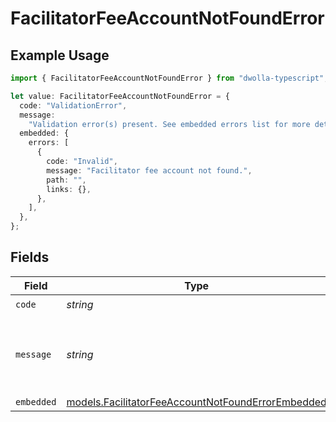 # FacilitatorFeeAccountNotFoundError

## Example Usage

```typescript
import { FacilitatorFeeAccountNotFoundError } from "dwolla-typescript";

let value: FacilitatorFeeAccountNotFoundError = {
  code: "ValidationError",
  message:
    "Validation error(s) present. See embedded errors list for more details.",
  embedded: {
    errors: [
      {
        code: "Invalid",
        message: "Facilitator fee account not found.",
        path: "",
        links: {},
      },
    ],
  },
};
```

## Fields

| Field                                                                                                        | Type                                                                                                         | Required                                                                                                     | Description                                                                                                  | Example                                                                                                      |
| ------------------------------------------------------------------------------------------------------------ | ------------------------------------------------------------------------------------------------------------ | ------------------------------------------------------------------------------------------------------------ | ------------------------------------------------------------------------------------------------------------ | ------------------------------------------------------------------------------------------------------------ |
| `code`                                                                                                       | *string*                                                                                                     | :heavy_check_mark:                                                                                           | N/A                                                                                                          | ValidationError                                                                                              |
| `message`                                                                                                    | *string*                                                                                                     | :heavy_check_mark:                                                                                           | N/A                                                                                                          | Validation error(s) present. See embedded errors list for more details.                                      |
| `embedded`                                                                                                   | [models.FacilitatorFeeAccountNotFoundErrorEmbedded](../models/facilitatorfeeaccountnotfounderrorembedded.md) | :heavy_minus_sign:                                                                                           | N/A                                                                                                          |                                                                                                              |